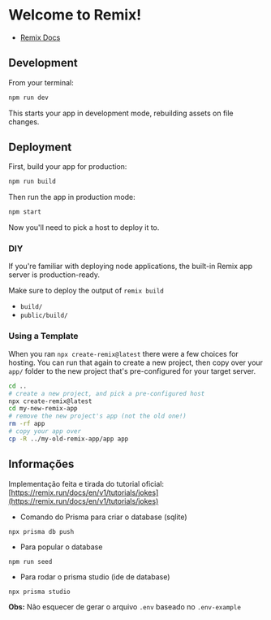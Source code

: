 # Welcome to Remix!

- [Remix Docs](https://remix.run/docs)

## Development

From your terminal:

```sh
npm run dev
```

This starts your app in development mode, rebuilding assets on file changes.

## Deployment

First, build your app for production:

```sh
npm run build
```

Then run the app in production mode:

```sh
npm start
```

Now you'll need to pick a host to deploy it to.

### DIY

If you're familiar with deploying node applications, the built-in Remix app server is production-ready.

Make sure to deploy the output of `remix build`

- `build/`
- `public/build/`

### Using a Template

When you ran `npx create-remix@latest` there were a few choices for hosting. You can run that again to create a new project, then copy over your `app/` folder to the new project that's pre-configured for your target server.

```sh
cd ..
# create a new project, and pick a pre-configured host
npx create-remix@latest
cd my-new-remix-app
# remove the new project's app (not the old one!)
rm -rf app
# copy your app over
cp -R ../my-old-remix-app/app app
```

## Informações

Implementação feita e tirada do tutorial oficial:
[https://remix.run/docs/en/v1/tutorials/jokes](https://remix.run/docs/en/v1/tutorials/jokes)

- Comando do Prisma para criar o database (sqlite)
```
npx prisma db push
``` 

- Para popular o database
```
npm run seed
```

- Para rodar o prisma studio (ide de database)
```
npx prisma studio
```

**Obs:** Não esquecer de gerar o arquivo `.env` baseado no `.env-example`
